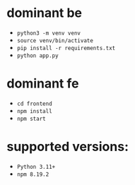 # dominant be
- `python3 -m venv venv`
- `source venv/bin/activate`
- `pip install -r requirements.txt`
- `python app.py`

# dominant fe
- `cd frontend`
- `npm install`
- `npm start`

# supported versions: 
- `Python 3.11+`
- `npm 8.19.2`
